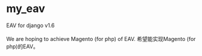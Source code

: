 # my_eav
EAV for django v1.6
<br /> <br />
We are hoping to achieve Magento (for php) of EAV.
希望能实现Magento (for php)的EAV。

